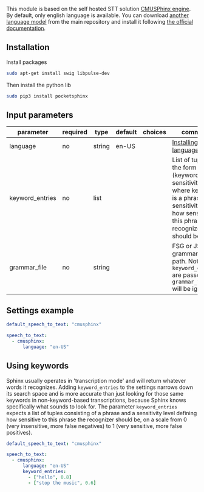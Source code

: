 This module is based on the self hosted STT solution [CMUSPhinx engine](http://cmusphinx.sourceforge.net/wiki/).
By default, only english language is available. You can download [another language model](https://sourceforge.net/projects/cmusphinx/files/Acoustic%20and%20Language%20Models/) from the main repository and install it following [the official documentation](http://cmusphinx.sourceforge.net/wiki/tutoriallm).

## Installation

Install packages
```bash
sudo apt-get install swig libpulse-dev
```

Then install the python lib
```bash
sudo pip3 install pocketsphinx
```

## Input parameters

| parameter       | required | type   | default | choices | comment                                                                                                                                                |
| --------------- | -------- | ------ | ------- | ------- | ------------------------------------------------------------------------------------------------------------------------------------------------------ |
| language        | no       | string | en-US   |         | [Installing other languages](https://github.com/Uberi/speech_recognition/blob/master/reference/pocketsphinx.rst#installing-other-languages)            |
| keyword_entries | no       | list   |         |         | List of tuples of the form (keyword, sensitivity), where keyword is a phrase, and sensitivity is how sensitive to this phrase the recognizer should be |
| grammar_file    | no       | string |         |         | FSG or JSGF grammars file path. Note: If `keyword_entries` are passed, `grammar_file` will be ignored                                                  |


## Settings example

```yaml
default_speech_to_text: "cmusphinx"

speech_to_text:
  - cmusphinx:
      language: "en-US"
```

## Using keywords

Sphinx usually operates in 'transcription mode' and will return whatever words it recognizes.
Adding `keyword_entries` to the settings narrows down its search space and is more accurate than just looking for those same keywords in non-keyword-based transcriptions, because Sphinx knows specifically what sounds to look for.
The parameter `keyword_entries` expects a list of tuples consisting of a phrase and a sensitivity level defining how sensitive to this phrase the recognizer should be, on a scale from 0 (very insensitive, more false negatives) to 1 (very sensitive, more false positives).
```yaml
default_speech_to_text: "cmusphinx"

speech_to_text:
  - cmusphinx:
      language: "en-US"
      keyword_entries:
        - ["hello", 0.8]
        - ["stop the music", 0.6]
```
